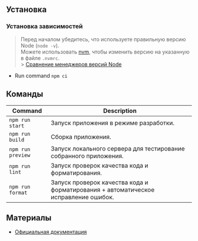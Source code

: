 ## Установка

### Установка зависимостей

> Перед началом убедитесь, что используете правильную версию Node (`node -v`).<br/>
> Можете использовать [nvm](https://github.com/nvm-sh/nvm), чтобы изменить версию на указанную в файле `.nvmrc`.<br/> > [Сравнение менеджеров версий Node](https://www.honeybadger.io/blog/node-environment-managers/)

- Run command `npm ci`

## Команды

| Command           | Description                                                                         |
| ----------------- | ----------------------------------------------------------------------------------- |
| `npm run start`   | Запуск приложения в режиме разработки.                                              |
| `npm run build`   | Сборка приложения.                                                                  |
| `npm run preview` | Запуск локального сервера для тестирование собранного приложения.                   |
| `npm run lint`    | Запуск проверок качества кода и форматирования.                                     |
| `npm run format`  | Запуск проверок качества кода и форматирования + автоматическое исправление ошибок. |

## Материалы

- [Официальная документация](https://react.dev/)
